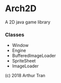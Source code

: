 # Arch2D
A 2D java game library

### Classes
* Window
* Engine
* BufferedImageLoader
* SpriteSheet
* ImageLoader

(c) 2018 Arthur Tran

